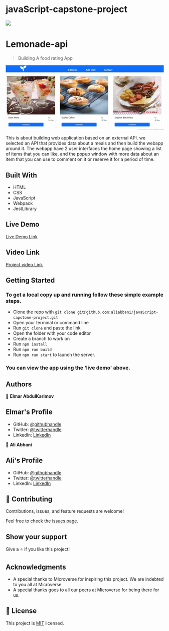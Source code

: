 # javaScript-capstone-project

![](https://img.shields.io/badge/Microverse-blueviolet)

# Lemonade-api

> Building A food rating App

![screenshot](./src/images/Capture.PNG)

This is about building web application based on an external API. we selected an API that provides data about a meals and then build the webapp around it. The webapp have 2 user interfaces the home page showing a list of items that you can like, and the popup window with more data about an item that you can use to comment on it or reserve it for a period of time.

## Built With

- HTML
- CSS
- JavaScript
- Webpack
- JestLibrary

## Live Demo

[Live Demo Link](https://aliabbani.github.io/Lemonade-api/dist/)

## Video Link

[Project video Link](https://drive.google.com/file/d/1jUQ8A0Iez3eQBxhPhrEkIRiX9xf_o5kl/view?usp=sharing)

## Getting Started

### To get a local copy up and running follow these simple example steps.

- Clone the repo with `git clone git@github.com:aliabbani/javaScript-capstone-project.git`
- Open your terminal or command line
- Run `git clone` and paste the link
- Open the folder with your code editor
- Create a branch to work on
- Run `npm install`
- Run `npm run build`
- Run `npm run start` to launch the server.

### You can view the app using the 'live demo' above.

## Authors

👤 **Elmar AbdulKarimov**

## Elmar's Profile

- GitHub: [@githubhandle](https://github.com/elmar8287)
- Twitter: [@twitterhandle](https://twitter.com/EAbdulkarimov)
- LinkedIn: [LinkedIn](/)

👤 **Ali Abbani**

## Ali's Profile

- GitHub: [@githubhandle](https://github.com/aliabbani)
- Twitter: [@twitterhandle](https://twitter.com/aliabbani)
- LinkedIn: [LinkedIn](https://www.linkedin.com/in/ali-abbani-8b6246150/)

## 🤝 Contributing

Contributions, issues, and feature requests are welcome!

Feel free to check the [issues page](https://github.com/aliabbani/javaScript-capstone-project/issues).

## Show your support

Give a ⭐️ if you like this project!

## Acknowledgments

- A special thanks to Microverse for inspiring this project. We are indebted to you all at Microverse
- A special thanks goes to all our peers at Microverse for being there for us.

## 📝 License

This project is [MIT](/) licensed.
